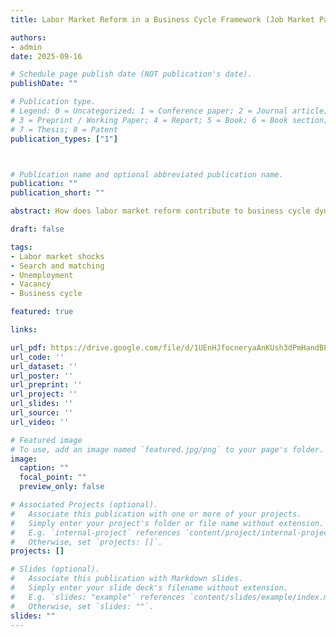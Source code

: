 ```yaml
---
title: Labor Market Reform in a Business Cycle Framework (Job Market Paper)

authors:
- admin
date: 2025-09-16

# Schedule page publish date (NOT publication's date).
publishDate: ""

# Publication type.
# Legend: 0 = Uncategorized; 1 = Conference paper; 2 = Journal article;
# 3 = Preprint / Working Paper; 4 = Report; 5 = Book; 6 = Book section;
# 7 = Thesis; 8 = Patent
publication_types: ["1"]



# Publication name and optional abbreviated publication name.
publication: ""
publication_short: ""

abstract: How does labor market reform contribute to business cycle dynamics? I develop a real business cycle model in which labor market reform aﬀects economic activity both by improving employment matching eﬃciency and by reducing vacancy posting costs. I then use shocks to a labor market freedom index (LMFI) to proxy for labor market reform in the United States and calibrate the model assuming the labor market reform has two diﬀerent components-improved matching eﬃciency and reduced vacancy posting cost—to test the empirical relevance of these two mechanisms. The results from the structural model show that, depending on the mechanism, a labor market reform can produce either a net positive or net negative impact on the vacancy rate. The impulse responses in a VAR framework for U.S. data and OECD data generate a positive net eﬀect of the LMFI shock on the vacancy rate, similar to the result obtained from the structural model with the vacancy posting cost channel.

draft: false

tags:
- Labor market shocks
- Search and matching
- Unemployment
- Vacancy
- Business cycle

featured: true

links:

url_pdf: https://drive.google.com/file/d/1UEnHJfocneryaAnKUsh3dPmHandBPyRu/view?usp=drive_link
url_code: '' 
url_dataset: ''
url_poster: ''
url_preprint: ''
url_project: ''
url_slides: ''
url_source: ''
url_video: ''

# Featured image
# To use, add an image named `featured.jpg/png` to your page's folder. 
image:
  caption: ""
  focal_point: ""
  preview_only: false

# Associated Projects (optional).
#   Associate this publication with one or more of your projects.
#   Simply enter your project's folder or file name without extension.
#   E.g. `internal-project` references `content/project/internal-project/index.md`.
#   Otherwise, set `projects: []`.
projects: []

# Slides (optional).
#   Associate this publication with Markdown slides.
#   Simply enter your slide deck's filename without extension.
#   E.g. `slides: "example"` references `content/slides/example/index.md`.
#   Otherwise, set `slides: ""`.
slides: ""
---
```

